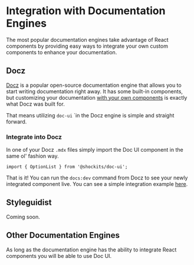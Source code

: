# Integration with Documentation Engines

The most popular documentation engines take advantage of React components by providing easy ways to integrate your own custom components to enhance your documentation.

## Docz

[Docz](https://www.docz.site/) is a popular open-source documentation engine that allows you to start writing documentation right away. It has some built-in components, but customizing your documentation [with your own components](https://www.docz.site/introduction/writing-mdx) is exactly what Docz was built for.

That means utilizing `doc-ui` `in the Docz engine is simple and straight forward.

### Integrate into Docz

In one of your Docz `.mdx` files simply import the Doc UI component in the same ol' fashion way.

`import { OptionList } from '@shockits/doc-ui';`

That is it! You can run the `docs:dev` command from Docz to see your newly integrated component live. You can see a simple integration example [here](https://github.com/shockits/doc-ui/tree/master/examples/docz).

## Styleguidist

Coming soon.

## Other Documentation Engines

As long as the documentation engine has the ability to integrate React components you will be able to use Doc UI.
